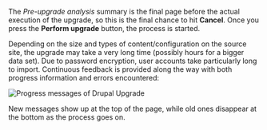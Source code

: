 The _Pre-upgrade analysis_ summary is the final page before the actual execution of the upgrade, so this is the final chance to hit **Cancel**. Once you press the **Perform upgrade** button, the process is started.

Depending on the size and types of content/configuration on the source site, the upgrade may take a very long time (possibly hours for a bigger data set). Due to password encryption, user accounts take particularly long to import. Continuous feedback is provided along the way with both progress information and errors encountered:

![Progress messages of Drupal Upgrade](https://www.drupal.org/files/DrupalUpgradeProgress.png)

New messages show up at the top of the page, while old ones disappear at the bottom as the process goes on.